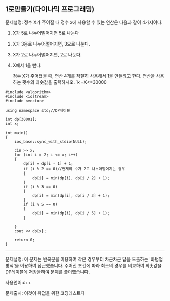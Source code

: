 ## 1로만들기(다이나믹 프로그래밍)

문제설명: 
정수 X가 주어질 때 정수 x에 사용할 수 있는 연산은 다음과 같이 4가지이다.

1. X가 5로 나누어떨어지면 5로 나눈다

2. X가 3응로 나누어떨어지면, 3으로 나눈다.

3. X가 2로 나누어떨어지면, 2로 나눈다.

4. X에서 1을 뺀다.

   정수 X가 주어졌을 때, 연산 4개를 적절히 사용해서 1을 만들려고 한다. 
   연산을 사용하는 횟수의 최솟값을 출력하시오.
   1<=X<=30000

```
#include <algorithm>
#include <iostream>
#include <vector>

using namespace std;//DP테이블 

int dp[30001];
int x;

int main()
{
	ios_base::sync_with_stdio(NULL);
	
	cin >> x;
	for (int i = 2; i <= x; i++)
	{
		dp[i] = dp[i - 1] + 1;
		if (i % 2 == 0)//현재의 수가 2로 나누어떨어지는 경우
		{
			dp[i] = min(dp[i], dp[i / 2] + 1);
		}
		if (i % 3 == 0)
		{
			dp[i] = min(dp[i], dp[i / 3] + 1);
		}
		if (i % 5 == 0)
		{
			dp[i] = min(dp[i], dp[i / 5] + 1);
		}

	}
	cout << dp[x];

	return 0;
}
```

___

문제설명: 이 문제는 반복문을 이용하여 작은 경우부터 차근차근 답을 도출하는 '바텀업 방식'을 이용하여 접근했습니다. 주어진 조건에 따라 최소의 경우를 비교하여 최솟값을 DP테이블에 저장을하여 문제를 풀이했습니다.



사용언어:c++

문제출처: 이것이 취업을 위한 코딩테스트다 
